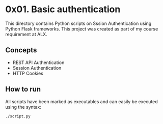 # 0x01. Basic authentication
This directory contains Python scripts on Sssion Authentication using Python Flask frameworks. This project was created as part of my course requirement at ALX.

## Concepts
* REST API Authentication
* Session Authentication
* HTTP Cookies

## How to run
All scripts have been marked as executables and can easily be executed using the syntax:

`./script.py`
